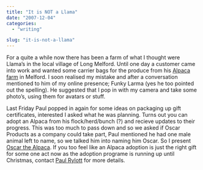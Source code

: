 ```yaml
---
title: "It is NOT a Llama"
date: "2007-12-04"
categories:
  - "writing"

slug: "it-is-not-a-llama"
---
```


For a quite a while now there has been a farm of what I thought were Llama’s in the local village of Long Melford. Until one day a customer came into work and wanted some carrier bags for the produce from his [Alpaca farm](https://www.melfordgreenalpacas.co.uk/) in Melford. I soon realised my mistake and after a conversation mentioned to him of my online presence; Funky Larma (yes he too pointed out the spelling). He suggested that I pop in with my camera and take some photo’s, using them for avatars or stuff.
<!-- [![Oscar](/images/2085562667_3b1c4e615d_m.jpg)](https://www.flickr.com/photos/funkylarma/2085562667/ "Oscar by Funky Larma, on Flickr") -->
Last Friday Paul popped in again for some ideas on packaging up gift certificates, interested I asked what he was planning. Turns out you can adopt an Alpaca from his flock/herd/bunch (?) and recieve updates to their progress. This was too much to pass down and so we asked if Oscar Products as a company could take part, Paul mentioned he had one male animal left to name, so we talked him into naming him Oscar. So I present [Oscar the Alpaca](https://www.flickr.com/photos/funkylarma/sets/72157603369256830/). If you too feel like an Alpaca adoption is just the right gift for some one act now as the adoption programe is running up until Christmas, contact [Paul Rylott](https://www.melfordgreenalpacas.co.uk/pages/contact_us.html) for more details.
